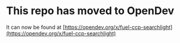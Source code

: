 # This repo has moved to OpenDev

It can now be found at [https://opendev.org/x/fuel-ccp-searchlight](https://opendev.org/x/fuel-ccp-searchlight)
